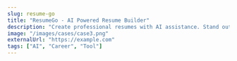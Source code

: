 ```yaml
---
slug: resume-go
title: "ResumeGo - AI Powered Resume Builder"
description: "Create professional resumes with AI assistance. Stand out with perfectly formatted, ATS-friendly resumes."
image: "/images/cases/case3.png"
externalUrl: "https://example.com"
tags: ["AI", "Career", "Tool"]
---
```



